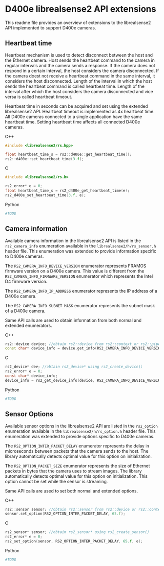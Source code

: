 # D400e librealsense2 API extensions

This readme file provides an overview of extensions to the librealsense2 API implemented to support D400e cameras.

## Heartbeat time

Heartbeat mechanism is used to detect disconnect between the host and the Ethernet camera. Host sends the heartbeat command to the camera in regular intervals and the camera sends a response. If the camera does not respond in a certain interval, the host considers the camera disconnected. If the camera doest not receive a heartbeat command in the same interval, it considers the host disconnected. Length of the interval in which the host sends the heartbeat command is called heartbeat time. Length of the interval after which the host considers the camera disconnected and vice versa is called heartbeat timeout.

Heartbeat time in seconds can be acquired and set using the extended librealsense2 API. Heartbeat timeout is implemented as 4x heartbeat time. All D400e cameras connected to a single application have the same heartbeat time. Setting heartbeat time affects all connected D400e cameras.

C++

```c++
#include <librealsense2/rs.hpp>
```
```c++
float heartbeat_time_s = rs2::d400e::get_heartbeat_time();
rs2::d400e::set_heartbeat_time(3.f);
```

C

```c
#include <librealsense2/rs.h>
```
```c
rs2_error* e = 0;
float heartbeat_time_s = rs2_d400e_get_heartbeat_time(e);
rs2_d400e_set_heartbeat_time(3.f, e);
```

Python

```python
#TODO
```

## Camera information

Available camera information in the librealsense2 API is listed in the `rs2_camera_info`  enumeration available in the `librealsense2/h/rs_sensor.h` header file. This enumeration was extended to provide information specific to D400e cameras.

The `RS2_CAMERA_INFO_DEVICE_VERSION` enumerator represents FRAMOS firmware version on a D400e camera. This value is different from the `RS2_CAMERA_INFO_FIRMWARE_VERSION` enumerator which represents the Intel D4 firmware version.

The `RS2_CAMERA_INFO_IP_ADDRESS` enumerator represents the IP address of a D400e camera.

The `RS2_CAMERA_INFO_SUBNET_MASK` enumerator represents the subnet mask of a D400e camera.

Same API calls are used to obtain information from both normal and extended enumerators.

C++

```c++
rs2::device device; //obtain rs2::device from rs2::context or rs2::pipeline_profile
const char* device_info = device.get_info(RS2_CAMERA_INFO_DEVICE_VERSION);
```

C

```c
rs2_device* dev; //obtain rs2_device* using rs2_create_device()
rs2_error* e = 0;
const char* device_info;
device_info = rs2_get_device_info(device, RS2_CAMERA_INFO_DEVICE_VERSION, e);
```

Python

```python
#TODO
```

## Sensor Options

Available sensor options in the librealsense2 API are listed in the `rs2_option` enumeration available in the `librealsense2/h/rs_option.h` header file. This enumeration was extended to provide options specific to D400e cameras.

The `RS2_OPTION_INTER_PACKET_DELAY` enumerator represents the delay in microseconds between packets that the camera sends to the host. The library automatically detects optimal value for this option on initialization.

The `RS2_OPTION_PACKET_SIZE` enumerator represents the size of Ethernet packets in bytes that the camera uses to stream images. The library automatically detects optimal value for this option on initialization. This option cannot be set while the sensor is streaming.

Same API calls are used to set both normal and extended options.

C++

```c++
rs2::sensor sensor; //obtain rs2::sensor from rs2::device or rs2::context
sensor.set_option(RS2_OPTION_INTER_PACKET_DELAY, 65.f);
```

C

```c
rs2_sensor* sensor; //obtain rs2_sensor* using rs2_create_sensor()
rs2_error* e = 0;
rs2_set_option(sensor, RS2_OPTION_INTER_PACKET_DELAY, 65.f, e);
```

Python

```python
#TODO
```